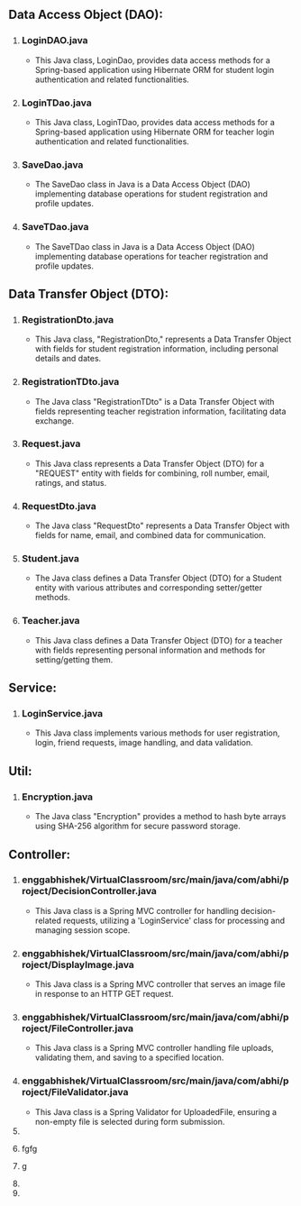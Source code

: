 ## Data Access Object (DAO):
1. ### LoginDAO.java 
   - This Java class, LoginDao, provides data access methods for a Spring-based application using Hibernate ORM for student login authentication and related functionalities.

2. ### LoginTDao.java
   - This Java class, LoginTDao, provides data access methods for a Spring-based application using Hibernate ORM for teacher login authentication and related functionalities.
     
3. ### SaveDao.java
   - The SaveDao class in Java is a Data Access Object (DAO) implementing database operations for student registration and profile updates.
     
4. ### SaveTDao.java
   - The SaveTDao class in Java is a Data Access Object (DAO) implementing database operations for teacher registration and profile updates.
       
## Data Transfer Object (DTO):
1. ### RegistrationDto.java
   - This Java class, "RegistrationDto," represents a Data Transfer Object with fields for student registration information, including personal details and dates.
    
2. ### RegistrationTDto.java
   - The Java class "RegistrationTDto" is a Data Transfer Object with fields representing teacher registration information, facilitating data exchange.

4. ### Request.java
   - This Java class represents a Data Transfer Object (DTO) for a "REQUEST" entity with fields for combining, roll number, email, ratings, and status.
     
5. ### RequestDto.java
   - The Java class "RequestDto" represents a Data Transfer Object with fields for name, email, and combined data for communication.

6. ### Student.java
   - The Java class defines a Data Transfer Object (DTO) for a Student entity with various attributes and corresponding setter/getter methods.
     
7. ### Teacher.java
   - This Java class defines a Data Transfer Object (DTO) for a teacher with fields representing personal information and methods for setting/getting them.
     
## Service:
1. ### LoginService.java
   - This Java class implements various methods for user registration, login, friend requests, image handling, and data validation.
     
## Util:
1. ### Encryption.java
   - The Java class "Encryption" provides a method to hash byte arrays using SHA-256 algorithm for secure password storage.

## Controller:
1. ### enggabhishek/VirtualClassroom/src/main/java/com/abhi/project/DecisionController.java
   - This Java class is a Spring MVC controller for handling decision-related requests, utilizing a 'LoginService' class for processing and managing session scope.
     
2. ### enggabhishek/VirtualClassroom/src/main/java/com/abhi/project/DisplayImage.java
   - This Java class is a Spring MVC controller that serves an image file in response to an HTTP GET request.
     
4. ### enggabhishek/VirtualClassroom/src/main/java/com/abhi/project/FileController.java
   - This Java class is a Spring MVC controller handling file uploads, validating them, and saving to a specified location.

6. ### enggabhishek/VirtualClassroom/src/main/java/com/abhi/project/FileValidator.java
   - This Java class is a Spring Validator for UploadedFile, ensuring a non-empty file is selected during form submission.

8. 
9. fgfg
10. g
11. 
12. 
